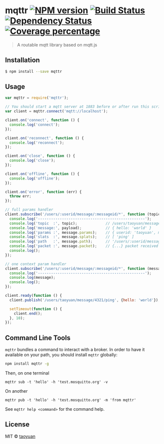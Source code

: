 # mqttr [![NPM version][npm-image]][npm-url] [![Build Status][travis-image]][travis-url] [![Dependency Status][daviddm-image]][daviddm-url] [![Coverage percentage][coveralls-image]][coveralls-url]
> A routable mqtt library based on mqtt.js

## Installation

```sh
$ npm install --save mqttr
```

<a name="usage"></a>
## Usage

```js
var mqttr = require('mqttr');

// You should start a mqtt server at 1883 before or after run this script
var client = mqttr.connect('mqtt://localhost');

client.on('connect', function () {
  console.log('connect');
});

client.on('reconnect', function () {
  console.log('reconnect');
});

client.on('close', function () {
  console.log('close');
});

client.on('offline', function () {
  console.log('offline');
});

client.on('error', function (err) {
  throw err;
});

// full params handler
client.subscribe('/users/:userid/message/:messageid/*', function (topic, payload, message) {
  console.log('-------------------------------------------------');
  console.log('topic  :', topic);             // /users/taoyuan/message/4321/ping
  console.log('message:', payload);           // { hello: 'world' }
  console.log('params :', message.params);    // { userid: 'taoyuan', messageid: 4321 }
  console.log('slats  :', message.splats);    // [ 'ping' ]
  console.log('path   :', message.path);      // '/users/:userid/message/:messageid/:method'
  console.log('packet :', message.packet);    // {...} packet received packet, as defined in mqtt-packet
  console.log();
});

// one context param handler
client.subscribe('/users/:userid/message/:messageid/*', function (message) {
  console.log('-------------------------------------------------');
  console.log(message);
  console.log();
});

client.ready(function () {
  client.publish('/users/taoyuan/message/4321/ping', {hello: 'world'});

  setTimeout(function () {
    client.end();
  }, 10);
});

```


<a name="cli"></a>
## Command Line Tools

`mqttr` bundles a command to interact with a broker.
In order to have it available on your path, you should install `mqttr` globally:

```sh
npm install mqttr -g
```

Then, on one terminal

```
mqttr sub -t 'hello' -h 'test.mosquitto.org' -v
```

On another

```
mqttr pub -t 'hello' -h 'test.mosquitto.org' -m 'from mqttr'
```

See `mqttr help <command>` for the command help.


## License

MIT © [taoyuan](towyuan#outlook.com)


[npm-image]: https://badge.fury.io/js/mqttr.svg
[npm-url]: https://npmjs.org/package/mqttr
[travis-image]: https://travis-ci.org/taoyuan/mqttr.svg?branch=master
[travis-url]: https://travis-ci.org/taoyuan/mqttr
[daviddm-image]: https://david-dm.org/taoyuan/mqttr.svg?theme=shields.io
[daviddm-url]: https://david-dm.org/taoyuan/mqttr
[coveralls-image]: https://coveralls.io/repos/taoyuan/mqttr/badge.svg
[coveralls-url]: https://coveralls.io/r/taoyuan/mqttr
